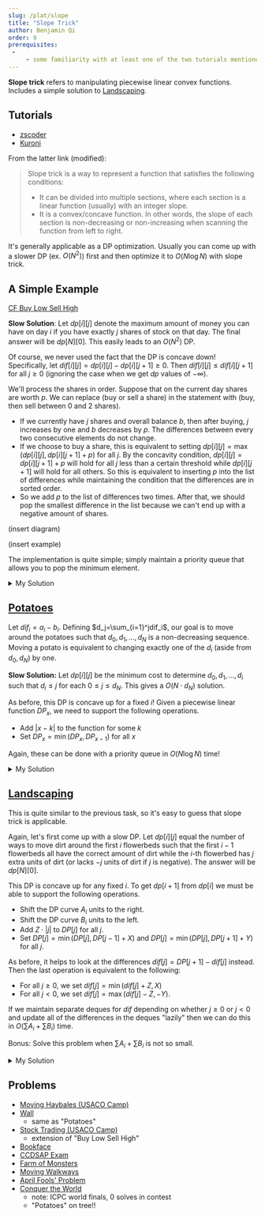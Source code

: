 ```yaml
---
slug: /plat/slope
title: "Slope Trick"
author: Benjamin Qi
order: 9
prerequisites: 
 - 
     - some familiarity with at least one of the two tutorials mentioned in this module
---
```


**Slope trick** refers to manipulating piecewise linear convex functions. Includes a simple solution to [Landscaping](http://www.usaco.org/index.php?page=viewproblem2&cpid=650).

<!-- END DESCRIPTION -->

## Tutorials

 - [zscoder](https://codeforces.com/blog/entry/47821)
 - [Kuroni](https://codeforces.com/blog/entry/77298)

From the latter link (modified):

> Slope trick is a way to represent a function that satisfies the following conditions:
> 
>  - It can be divided into multiple sections, where each section is a linear function (usually) with an integer slope.
>  - It is a convex/concave function. In other words, the slope of each section is non-decreasing or non-increasing when scanning the function from left to right.

It's generally applicable as a DP optimization. Usually you can come up with a slower DP (ex. $O(N^2)$) first and then optimize it to $O(N\log N)$ with slope trick.

## A Simple Example

[CF Buy Low Sell High](https://codeforces.com/contest/866/problem/D)

**Slow Solution**: Let $dp[i][j]$ denote the maximum amount of money you can have on day $i$ if you have exactly $j$ shares of stock on that day. The final answer will be $dp[N][0]$. This easily leads to an $O(N^2)$ DP. 

Of course, we never used the fact that the DP is concave down! Specifically, let $dif[i][j]=dp[i][j]-dp[i][j+1]\ge 0$. Then $dif[i][j]\le dif[i][j+1]$ for all $j\ge 0$ (ignoring the case when we get $dp$ values of $-\infty$).

We'll process the shares in order. Suppose that on the current day shares are worth $p$. We can replace (buy or sell a share) in the statement with (buy, then sell between 0 and 2 shares).

 * If we currently have $j$ shares and overall balance $b$, then after buying, $j$ increases by one and $b$ decreases by $p$. The differences between every two consecutive elements do not change.
 * If we choose to buy a share, this is equivalent to setting $dp[i][j]=\max(dp[i][j],dp[i][j+1]+p)$ for all $j$. By the concavity condition, $dp[i][j]=dp[i][j+1]+p$ will hold for all $j$ less than a certain threshold while $dp[i][j+1]$ will hold for all others. So this is equivalent to inserting $p$ into the list of differences while maintaining the condition that the differences are in sorted order.
 * So we add $p$ to the list of differences two times. After that, we should pop the smallest difference in the list because we can't end up with a negative amount of shares.

(insert diagram)

(insert example)

The implementation is quite simple; simply maintain a priority queue that allows you to pop the minimum element.

<details>

<summary>My Solution</summary>

```cpp
#include <bits/stdc++.h>
using namespace std;
 
int main() {
	int N; cin >> N;
	priority_queue<int,vector<int>,greater<int>> pq;
	long long ans = 0;
	for (int i = 0; i < N; ++i) {
		int p; cin >> p; ans -= p;
		pq.push(p); pq.push(p); pq.pop();
	}
	for (int i = 0; i < N; ++i) {
		ans += pq.top();
		pq.pop();
	}
	cout << ans << "\n";
}
```
</details>

## [Potatoes](https://oj.uz/problem/view/LMIO19_bulves)

Let $dif_i=a_i-b_i$. Defining $d_j=\sum_{i=1}^jdif_i$, our goal is to move around the potatoes such that $d_0,d_1,\ldots,d_N$ is a non-decreasing sequence. Moving a potato is equivalent to changing exactly one of the $d_i$ (aside from $d_0,d_N$) by one.

**Slow Solution:** Let $dp[i][j]$ be the minimum cost to determine $d_0,d_1,\ldots,d_i$ such that $d_i\le j$ for each $0\le j\le d_N$. This gives a $O(N\cdot d_N)$ solution.

As before, this DP is concave up for a fixed $i$! Given a piecewise linear function $DP_x$, we need to support the following operations.

 * Add $|x-k|$ to the function for some $k$
 * Set $DP_x=\min(DP_x,DP_{x-1})$ for all $x$

Again, these can be done with a priority queue in $O(N\log N)$ time!

<details>

<summary>My Solution</summary>

```cpp
#include <bits/stdc++.h>
using namespace std;

typedef long long ll;

int N;
ll fst = 0; // value of DP function at 0
priority_queue<ll> points; // points where DP function changes slope

int main() {
	cin >> N;
	vector<ll> dif(N+1);
	for (int i = 1; i <= N; ++i) {
		int a,b; cin >> a >> b;
		dif[i] = a-b+dif[i-1];
	}
	assert(dif[N] >= 0);
	for (int i = 1; i < N; ++i) {
		if (dif[i] < 0) fst -= dif[i], dif[i] = 0;
		fst += dif[i];
		points.push(dif[i]); points.push(dif[i]);
		points.pop();
	}
	while (points.size()) {
		ll a = points.top(); points.pop();
		fst -= min(a,dif[N]);
	}
	cout << fst << "\n";
}

```
</details>

## [Landscaping](http://www.usaco.org/index.php?page=viewproblem2&cpid=650)

This is quite similar to the previous task, so it's easy to guess that slope trick is applicable. 

Again, let's first come up with a slow DP. Let $dp[i][j]$ equal the number of ways to move dirt around the first $i$ flowerbeds such that the first $i-1$ flowerbeds all have the correct amount of dirt while the $i$-th flowerbed has $j$ extra units of dirt (or lacks $-j$ units of dirt if $j$ is negative). The answer will be $dp[N][0]$.

This DP is concave up for any fixed $i$. To get $dp[i+1]$ from $dp[i]$ we must be able to support the following operations.

 * Shift the DP curve $A_i$ units to the right.
 * Shift the DP curve $B_i$ units to the left.
 * Add $Z\cdot |j|$ to $DP[j]$ for all $j$.
 * Set $DP[j] = \min(DP[j],DP[j-1]+X)$ and $DP[j] = \min(DP[j],DP[j+1]+Y)$ for all $j$. 

As before, it helps to look at the differences $dif[j]=DP[j+1]-dif[j]$ instead. Then the last operation is equivalent to the following:

 * For all $j\ge 0$, we set $dif[j] = \min(dif[j]+Z,X)$
 * For all $j<0$, we set $dif[j] = \max(dif[j]-Z,-Y)$. 

If we maintain separate deques for $dif$ depending on whether $j\ge 0$ or $j<0$ and update all of the differences in the deques "lazily" then we can do this in $O(\sum A_i+\sum B_i)$ time. 

Bonus: Solve this problem when $\sum A_i+\sum B_i$ is not so small.

<details>

<summary>My Solution</summary>

```cpp
#include <bits/stdc++.h>

using namespace std;

int N,X,Y,Z;
int difl, difr;
deque<int> L, R;
long long ans;

void rig() { // shift right A
	if (L.size() == 0) L.push_back(-Y-difl);
	int t = L.back()+difl; L.pop_back();
	t = max(t,-Y); ans -= t;
	R.push_front(t-difr);
}

void lef() { // shift left B
	if (R.size() == 0) R.push_front(X-difr);
	int t = R.front()+difr; R.pop_front();
	t = min(t,X); ans += t;
	L.push_back(t-difl);
}

int main() {
	freopen("landscape.in","r",stdin);
	freopen("landscape.out","w",stdout);
	cin >> N >> X >> Y >> Z; 
	for (int i = 0; i < N; ++i) {
		int A,B; cin >> A >> B; 
		for (int j = 0; j < A; ++j) rig(); // or we can just do |A-B| shifts in one direction
		for (int j = 0; j < B; ++j) lef(); 
		difl -= Z, difr += Z; // adjust slopes differently for left and right of j=0
	}
	cout << ans << "\n";
}
```
</details>

## Problems

  - [Moving Haybales (USACO Camp)](https://probgate.org/viewproblem.php?pid=247)
  - [Wall](https://atcoder.jp/contests/kupc2016/tasks/kupc2016_h)
    - same as "Potatoes"
  - [Stock Trading (USACO Camp)](https://probgate.org/viewproblem.php?pid=531&cid=81)
    - extension of "Buy Low Sell High"
  - [Bookface](https://codeforces.com/group/ZFgXbZSjvp/contest/274852/problem/C)
  - [CCDSAP Exam](https://www.codechef.com/problems/CCDSAP)
  - [Farm of Monsters](https://codeforces.com/gym/102538/problem/F)
  - [Moving Walkways](https://codeforces.com/contest/1209/problem/H)
  - [April Fools' Problem](https://codeforces.com/contest/802/problem/O)
  - [Conquer the World](https://icpc.kattis.com/problems/conquertheworld)
    - note: ICPC world finals, 0 solves in contest
    - "Potatoes" on tree!!